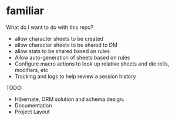 familiar
========

What do I want to do with this repo?
* allow character sheets to be created
* allow character sheets to be shared to DM
* allow stats to be shared based on rules
* Allow auto-generation of sheets based on rules
* Configure macro actions to look up relative sheets and die rolls, modifiers, etc
* Tracking and logs to help review a session history

TODO:
* Hibernate, ORM solution and schema design.
* Documentation
* Project Layout

